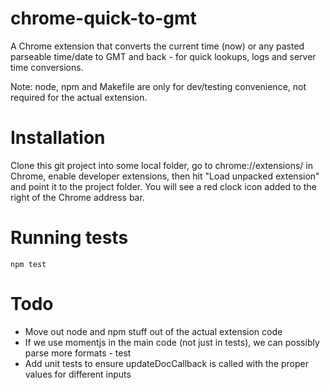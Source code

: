 # chrome-quick-to-gmt

A Chrome extension that converts the current time (now) or any pasted parseable time/date to GMT and back - for quick lookups, logs and server time conversions.

Note: node, npm and Makefile are only for dev/testing convenience, not required for the actual extension.

# Installation
Clone this git project into some local folder, go to chrome://extensions/ in Chrome, enable developer extensions, then hit "Load unpacked extension" and point it to the project folder. You will see a red clock icon added to the right of the Chrome address bar.

# Running tests
`npm test`


# Todo
* Move out node and npm stuff out of the actual extension code
* If we use momentjs in the main code (not just in tests), we can possibly parse more formats - test
* Add unit tests to ensure updateDocCallback is called with the proper values for different inputs